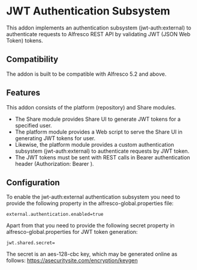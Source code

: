 # JWT Authentication Subsystem
This addon implements an authentication subsystem (jwt-auth:external) to authenticate requests
to Alfresco REST API by validating JWT (JSON Web Token) tokens.
## Compatibility
The addon is built to be compatible with Alfresco 5.2 and above.
## Features
This addon consists of the platform (repository) and Share modules.
- The Share module provides Share UI to generate JWT tokens for a specified user.
- The platform module provides a Web script to serve the Share UI in generating JWT tokens for user.
- Likewise, the platform module provides a custom authentication subsystem (jwt-auth:external) to authenticate requests
by JWT token.
- The JWT tokens must be sent with REST calls in Bearer authentication header (Authorization: Bearer <token>).
## Configuration
To enable the jwt-auth:external authentication subsystem you need to provide the following property in the alfresco-global.properties file:
```
external.authentication.enabled=true
```
Apart from that you need to provide the following secret property in alfresco-global.properties for JWT token generation:
```
jwt.shared.secret=
```
The secret is an aes-128-cbc key, which may be generated online as follows: https://asecuritysite.com/encryption/keygen 

